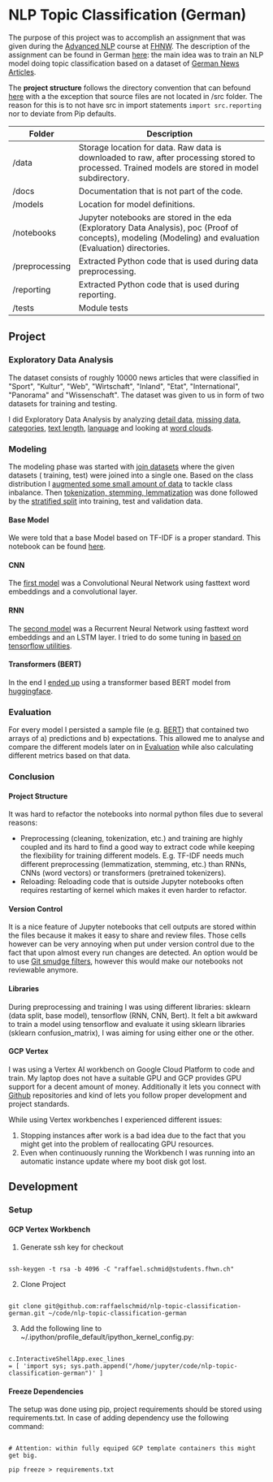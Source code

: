 # NLP Topic Classification (German)

The purpose of this project was to accomplish an assignment that was given during the
[Advanced NLP](https://www.fhnw.ch/de/weiterbildung/technik/advanced-nlp) course at
[FHNW](https://www.fhnw.ch). The description of the assignment can be found in German
[here](./docs/00_project_assignment.pdf): the main idea was to train an NLP model doing topic classification based on a
dataset of [German News Articles](https://tblock.github.io/10kGNAD/).

The **project structure** follows the directory convention that can
befound [here](https://towardsdatascience.com/manage-your-data-science-project-structure-in-early-stage-95f91d4d0600)
with a the exception that source files are not located in /src folder. The reason for this is to not have src in import
statements `import src.reporting` nor to deviate from Pip defaults.

| Folder         | Description                                                                                                                                                |
|----------------|------------------------------------------------------------------------------------------------------------------------------------------------------------|
| /data          | Storage location for data. Raw data is downloaded to raw, after processing stored to processed. Trained models are stored in model subdirectory.           |
| /docs          | Documentation that is not part of the code.                                                                                                                |
| /models        | Location for model definitions.                                                                                                                            |
| /notebooks     | Jupyter notebooks are stored in the eda (Exploratory Data Analysis), poc (Proof of concepts), modeling (Modeling) and evaluation (Evaluation) directories. |
| /preprocessing | Extracted Python code that is used during data preprocessing.                                                                                              |
| /reporting     | Extracted Python code that is used during reporting.                                                                                                       |
| /tests         | Module tests                                                                                                                                               |

## Project
### Exploratory Data Analysis

The dataset consists of roughly 10000 news articles that were classified in "Sport", "Kultur", "Web", "Wirtschaft",
"Inland", "Etat", "International", "Panorama" and "Wissenschaft". The dataset was given to us in form of two datasets
for training and testing.

I did Exploratory Data Analysis by analyzing [detail data](./notebook/eda/01_example_data.ipynb),
[missing data](./notebook/eda/02_missing_data.ipynb), [categories](./notebook/eda/03_analyze_categories.ipynb),
[text length](./notebook/eda/04_analyze_text_length.ipynb), [language](./notebook/eda/05_analyze_language.ipynb) and
looking at [word clouds](./notebook/eda/06_word_cloud.ipynb).

### Modeling

The modeling phase was started with [join datasets](./notebook/modeling/00_join.ipynb) where the given datasets (
training, test) were joined into a single one. Based on the class distribution
I [augmented some small amount of data](./notebook/modeling/01_augmentation.ipynb) to tackle class inbalance.
Then [tokenization, stemming, lemmatization](./notebook/modeling/02_preprocessing.ipynb) was done followed by the
[stratified split](./notebook/modeling/03_split.ipynb) into training, test and validation data.

#### Base Model

We were told that a base Model based on TF-IDF is a proper standard. This notebook can be
found [here](./notebook/modeling/04_base_model.ipynb).

#### CNN

The [first model](./notebook/modeling/05_cnn.ipynb) was a Convolutional Neural Network using fasttext word embeddings
and a convolutional layer.

#### RNN

The [second model](./notebook/modeling/06a_rnn.ipynb) was a Recurrent Neural Network using fasttext word embeddings
and an LSTM layer. I tried to do some tuning
in [based on tensorflow utilities](./notebook/modeling/06b_rnn-tuning.ipynb).

#### Transformers (BERT)

In the end I [ended up](./notebook/modeling/07_bert.ipynb) using a transformer based BERT model
from [huggingface](https://huggingface.co/bert-base-german-cased).

### Evaluation

For every model I persisted a sample file (e.g. [BERT](./data/processed/report_data_bert.json)) that contained two
arrays of a) predictions and b) expectations. This allowed me to analyse and compare the different models later on
in [Evaluation](./notebook/evaluation/02_evaluation.ipynb) while also calculating different metrics based on that data.

### Conclusion

#### Project Structure

It was hard to refactor the notebooks into normal python files due to several reasons:

- Preprocessing (cleaning, tokenization, etc.) and training are highly coupled and its hard to find a good way to
  extract code while keeping the flexibility for training different models. E.g. TF-IDF needs much different
  preprocessing (lemmatization, stemming, etc.) than RNNs, CNNs (word vectors) or transformers (pretrained tokenizers).
- Reloading: Reloading code that is outside Jupyter notebooks often requires restarting of kernel which makes it even
  harder to refactor.

#### Version Control

It is a nice feature of Jupyter notebooks that cell outputs are stored within the files because it makes it easy to
share and review files. Those cells however can be very annoying when put under version control due to the fact that
upon almost every run changes are detected. An option would be to
use [Git smudge filters](https://nbsphinx.readthedocs.io/en/latest/usage.html#Using-Notebooks-with-Git), however this
would make our notebooks not reviewable anymore.

#### Libraries

During preprocessing and training I was using different libraries: sklearn (data split, base model), tensorflow (RNN,
CNN, Bert). It felt a bit awkward to train a model using tensorflow and evaluate it using sklearn libraries (sklearn
confusion_matrix), I was aiming for using either one or the other.

#### GCP Vertex

I was using a Vertex AI workbench on Google Cloud Platform to code and train. My laptop does not have a suitable GPU and
GCP provides GPU support for a decent amount of money. Additionally it lets you connect
with [Github](https://github.com) repositories and kind of lets you follow proper development and project standards.

While using Vertex workbenches I experienced different issues:

1. Stopping instances after work is a bad idea due to the fact that you might get into the problem of reallocating GPU
   resources.
2. Even when continuously running the Workbench I was running into an automatic instance update where my boot disk got
   lost.

## Development

### Setup

#### GCP Vertex Workbench

1. Generate ssh key for checkout

```

ssh-keygen -t rsa -b 4096 -C "raffael.schmid@students.fhwn.ch"

```

2. Clone Project

```

git clone git@github.com:raffaelschmid/nlp-topic-classification-german.git ~/code/nlp-topic-classification-german

```

3. Add the following line to ~/.ipython/profile_default/ipython_kernel_config.py:

```

c.InteractiveShellApp.exec_lines
= [ 'import sys; sys.path.append("/home/jupyter/code/nlp-topic-classification-german")' ]

```

#### Freeze Dependencies

The setup was done using pip, project requirements should be stored using requirements.txt. In case of adding dependency
use the following command:

```

# Attention: within fully equiped GCP template containers this might get big.

pip freeze > requirements.txt

```